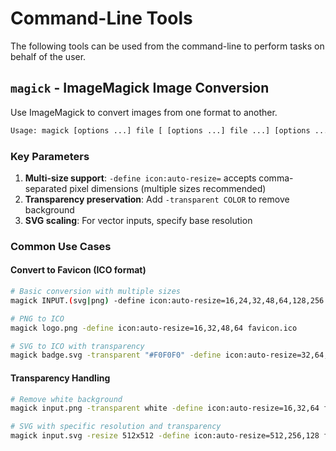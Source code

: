 # Command-Line Tools

The following tools can be used from the command-line to perform tasks on behalf of the user.

## `magick` - ImageMagick Image Conversion

Use ImageMagick to convert images from one format to another.

```bash
Usage: magick [options ...] file [ [options ...] file ...] [options ...] file
```

### Key Parameters

1. **Multi-size support**: `-define icon:auto-resize=` accepts comma-separated pixel dimensions (multiple sizes recommended)
2. **Transparency preservation**: Add `-transparent COLOR` to remove background
3. **SVG scaling**: For vector inputs, specify base resolution

### Common Use Cases

#### Convert to Favicon (ICO format)
```bash
# Basic conversion with multiple sizes
magick INPUT.(svg|png) -define icon:auto-resize=16,24,32,48,64,128,256 OUTPUT.ico

# PNG to ICO
magick logo.png -define icon:auto-resize=16,32,48,64 favicon.ico

# SVG to ICO with transparency
magick badge.svg -transparent "#F0F0F0" -define icon:auto-resize=32,64,128 favicon.ico
```

#### Transparency Handling
```bash
# Remove white background
magick input.png -transparent white -define icon:auto-resize=16,32,64 favicon.ico

# SVG with specific resolution and transparency
magick input.svg -resize 512x512 -define icon:auto-resize=512,256,128 favicon.ico
```
